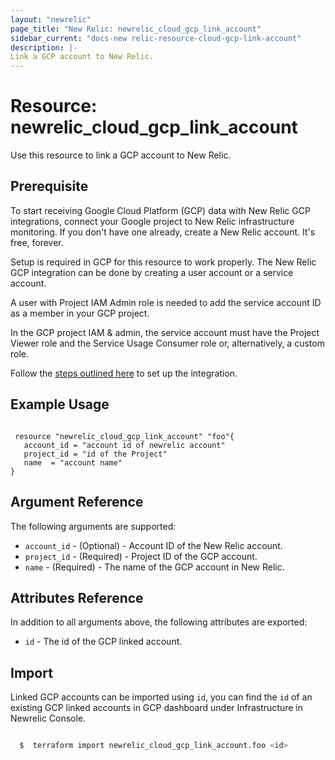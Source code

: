 ```yaml
---
layout: "newrelic"
page_title: "New Relic: newrelic_cloud_gcp_link_account"
sidebar_current: "docs-new relic-resource-cloud-gcp-link-account"
description: |-
Link a GCP account to New Relic.
---
```


# Resource: newrelic_cloud_gcp_link_account

Use this resource to link a GCP account to New Relic.

## Prerequisite

To start receiving Google Cloud Platform (GCP) data with New Relic GCP integrations, connect your Google project to New Relic infrastructure monitoring. If you don't have one already, create a New Relic account. It's free, forever.

Setup is required in GCP for this resource to work properly. The New Relic GCP integration can be done by creating a user account or a service account.

A user with Project IAM Admin role is needed to add the service account ID as a member in your GCP project.

In the GCP project IAM & admin, the service account must have the Project Viewer role and the Service Usage Consumer role or, alternatively, a custom role.

Follow the [steps outlined here](https://docs.newrelic.com/docs/infrastructure/google-cloud-platform-integrations/get-started/connect-google-cloud-platform-services-new-relic) to set up the integration.


## Example Usage

```hcl
 
 resource "newrelic_cloud_gcp_link_account" "foo"{
   account_id = "account id of newrelic account"
   project_id = "id of the Project"
   name  = "account name"
}
```

## Argument Reference

The following arguments are supported:

- `account_id` - (Optional) - Account ID of the New Relic account.
- `project_id` - (Required) - Project ID of the GCP account.
- `name` - (Required) - The name of the GCP account in New Relic.

## Attributes Reference

In addition to all arguments above, the following attributes are exported:

- `id` - The id of the GCP linked account.

## Import

Linked GCP accounts can be imported using `id`, you can find the `id` of an existing GCP linked accounts in GCP dashboard under Infrastructure in Newrelic Console.

```bash

  $  terraform import newrelic_cloud_gcp_link_account.foo <id>

```
